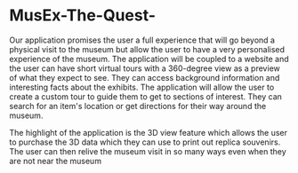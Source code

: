 # MusEx-The-Quest-
Our application promises the user a full experience that will go beyond a physical visit to the museum but allow the user to have a very personalised experience of the museum. The application will be coupled to a website and the user can have short virtual tours with a 360-degree view as a preview of what they expect to see. They can access background information and interesting facts about the exhibits. The application will allow the user to create a custom tour to guide them to get to sections of interest. They can search for an item's location or get directions for their way around the museum.

The highlight of the application is the 3D view feature which allows the user to purchase the 3D data which they can use to print out replica souvenirs. The user can then relive the museum visit in so many ways even when they are not near the museum
